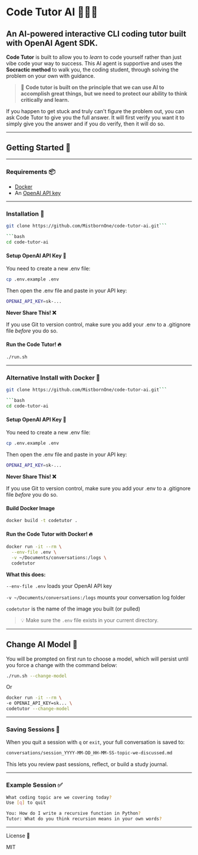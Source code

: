 # Code Tutor AI 🧙🏼‍♂️

## An AI-powered interactive CLI coding tutor built with OpenAI Agent SDK.

**Code Tutor** is built to allow you to _learn_ to code yourself rather than just vibe code your way to success. This AI agent is supportive and uses the **Socractic method** to walk you, the coding student, through solving the problem on your own with guidance.

> 🧠 **Code tutor is built on the principle that we can use AI to accomplish great things, but we need to protect our ability to think critically and learn.**

If you happen to get stuck and truly can't figure the problem out, you can ask Code Tutor to give you the full answer. It will first verify you want it to simply give you the answer and if you do verify, then it will do so.

---

## Getting Started 🚀

---

### Requirements 📦

- [Docker](https://www.docker.com/)
- An [OpenAI API key](https://platform.openai.com/api-keys)

---

### Installation 🔧

````bash
git clone https://github.com/MistbornOne/code-tutor-ai.git```

```bash
cd code-tutor-ai
````

#### Setup OpenAI API Key 🔐

You need to create a new .env file:

```bash
cp .env.example .env
```

Then open the .env file and paste in your API key:

```bash
OPENAI_API_KEY=sk-...
```

**Never Share This! ❌**

If you use Git to version control, make sure you add your .env to a .gitignore file _before_ you do so.

#### Run the Code Tutor! 🔥

```bash
./run.sh

```

---

### Alternative Install with Docker 🐳

````bash
git clone https://github.com/MistbornOne/code-tutor-ai.git```

```bash
cd code-tutor-ai
````

#### Setup OpenAI API Key 🔐

You need to create a new .env file:

```bash
cp .env.example .env
```

Then open the .env file and paste in your API key:

```bash
OPENAI_API_KEY=sk-...
```

**Never Share This! ❌**

If you use Git to version control, make sure you add your .env to a .gitignore file _before_ you do so.

#### Build Docker Image

```bash
docker build -t codetutor .
```

#### Run the Code Tutor with Docker! 🔥

```bash
docker run -it --rm \
  --env-file .env \
  -v ~/Documents/conversations:/logs \
  codetutor

```

**What this does:**

`--env-file .env` loads your OpenAI API key

`-v ~/Documents/conversations:/logs` mounts your conversation log folder

`codetutor` is the name of the image you built (or pulled)

> 💡 Make sure the `.env` file exists in your current directory.

---

## Change AI Model 🔄

You will be prompted on first run to choose a model, which will persist until you force a change with the command below:

```bash
./run.sh --change-model
```

Or

```bash
docker run -it --rm \
-e OPENAI_API_KEY=sk... \
codetutor --change-model
```

---

### Saving Sessions 📝

When you quit a session with `q` or `exit`, your full conversation is saved to:

```bash
conversations/session_YYYY-MM-DD_HH-MM-SS-topic-we-discussed.md

```

This lets you review past sessions, reflect, or build a study journal.

---

### Example Session ✅

```bash
What coding topic are we covering today?
Use [q] to quit

You: How do I write a recursive function in Python?
Tutor: What do you think recursion means in your own words?

```

---

License 📜

MIT
